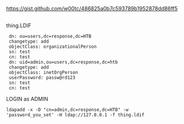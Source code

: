 https://gist.github.com/w00tc/486825a0b7c593789b1952878dd86ff5

##
##
##

thing.LDIF

 ``` 
  dn: ou=users,dc=response,dc=HTB
  changetype: add
  objectClass: organizationalPerson
  sn: test
  cn: test
  dn: uid=admin,ou=users,dc=response,dc=htb
  changetype: add
  objectClass: inetOrgPerson
  userPassword: passw@rd123
  sn: test
  cn: test 
```
  
  
LOGIN as ADMIN

```
ldapadd -x -D "cn=admin,dc=response,dc=HTB" -w
'password_you_set' -H ldap://127.0.0.1 -f thing.ldif
```
